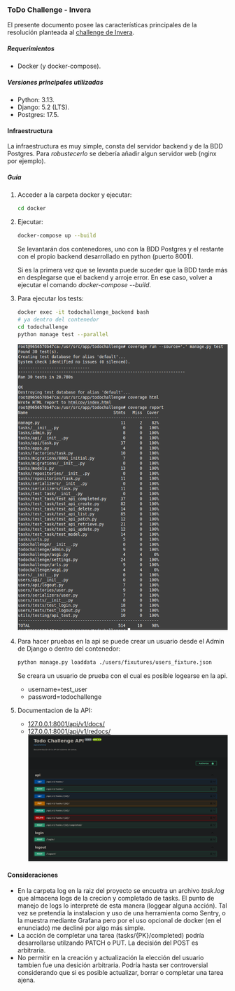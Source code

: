 ### ToDo Challenge - Invera

El presente documento posee las características principales de la resolución planteada al [challenge de Invera](Invera.md).


##### Requerimientos

- Docker (y docker-compose).

##### Versiones principales utilizadas
- Python: 3.13.
- Django: 5.2 (LTS).
- Postgres: 17.5.

#### Infraestructura

La infraestructura es muy simple, consta del servidor backend y de la BDD Postgres. Para *robustecerlo* se debería añadir algun servidor web (nginx por ejemplo).

##### Guía
1. Acceder a la carpeta docker y ejecutar:
   ```bash
   cd docker
   ```
2. Ejecutar:
   ```bash
   docker-compose up --build
   ```
   Se levantarán dos contenedores, uno con la BDD Postgres y el restante con el propio backend desarrollado en python (puerto 8001).

    Si es la primera vez que se levanta puede suceder que la BDD tarde más en desplegarse que el backend y arroje error. En ese caso, volver a ejecutar el comando *docker-compose --build*.

3. Para ejecutar los tests:
   ```bash
   docker exec -it todochallenge_backend bash
   # ya dentro del contenedor
   cd todochallenge
   python manage test --parallel
   ```
   ![Coverage](./documentation/coverage.png)


4. Para hacer pruebas en la api se puede crear un usuario desde el Admin de Django o dentro del contenedor:
   ```bash
   python manage.py loaddata ./users/fixutures/users_fixture.json
   ```
   Se creara un usuario de prueba con el cual es posible logearse en la api.
   - username=test_user
   - password=todochallenge

5. Documentacion de la API:
   - [127.0.0.1:8001/api/v1/docs/](127.0.0.1:8001/api/v1/docs/)
   - [127.0.0.1:8001/api/v1/redocs/](127.0.0.1:8001/api/v1/redocs/)
   ![API doc](./documentation/swagger.png)

#### Consideraciones

- En la carpeta log en la raiz del proyecto se encuetra un archivo *task.log* que almacena logs de la crecion y completado de tasks. El punto de manejo de logs lo interpreté de esta manera (loggear alguna acción). Tal vez se pretendía la instalacion y uso de una herramienta como Sentry, o la muestra mediante Grafana pero por el uso opcional de docker (en el enunciado) me decliné por algo más simple.
- La acción de completar una tarea (tasks/{PK}/completed) podría desarrollarse utilzando PATCH o PUT. La decisión del POST es arbitraria.
- No permitir en la creación y actualización la elección del usuario tambien fue una desición arbitraria. Podría hasta ser controversial considerando que si es posible actualizar, borrar o completar una tarea ajena. 

